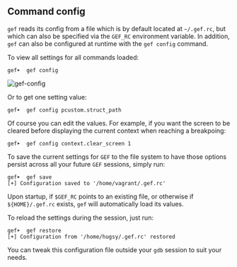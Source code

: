 ## Command config ##

`gef` reads its config from a file which is by default located at `~/.gef.rc`, but which
can also be specified via the `GEF_RC` environment variable. In addition, `gef` can also
be configured at runtime with the `gef config` command.

To view all settings for all commands loaded:
```
gef➤  gef config
```
![gef-config](https://i.imgur.com/bd2ZqsU.png)

Or to get one setting value:
```
gef➤  gef config pcustom.struct_path
```

Of course you can edit the values. For example, if you want the screen to be
cleared before displaying the current context when reaching a breakpoing:
```
gef➤  gef config context.clear_screen 1
```

To save the current settings for `GEF` to the file system to have those options
persist across all your future `GEF` sessions, simply run:
```
gef➤  gef save
[+] Configuration saved to '/home/vagrant/.gef.rc'
```

Upon startup, if `$GEF_RC` points to an existing file, or otherwise if
`${HOME}/.gef.rc` exists, `gef` will automatically load its values.

To reload the settings during the session, just run:
```
gef➤  gef restore
[+] Configuration from '/home/hugsy/.gef.rc' restored
```

You can tweak this configuration file outside your `gdb` session to suit your
needs.
